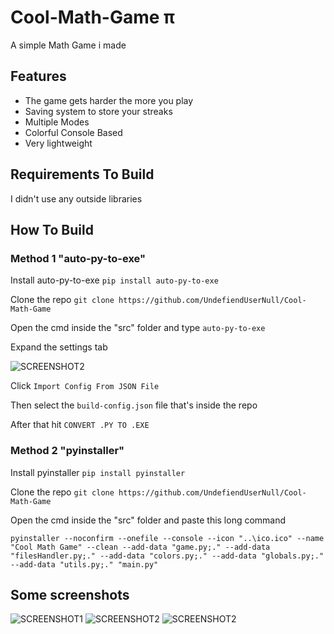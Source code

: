 # Cool-Math-Game π

A simple Math Game i made

## Features

- The game gets harder the more you play
- Saving system to store your streaks
- Multiple Modes
- Colorful Console Based
- Very lightweight

## Requirements To Build

I didn't use any outside libraries

## How To Build

### Method 1 "auto-py-to-exe"

Install auto-py-to-exe `pip install auto-py-to-exe`

Clone the repo `git clone https://github.com/UndefiendUserNull/Cool-Math-Game`

Open the cmd inside the "src" folder and type `auto-py-to-exe`

Expand the settings tab

![SCREENSHOT2](https://i.imgur.com/q81ORJO.png "s")

Click `Import Config From JSON File`

Then select the `build-config.json` file that's inside the repo

After that hit `CONVERT .PY TO .EXE`

### Method 2 "pyinstaller"

Install pyinstaller `pip install pyinstaller`

Clone the repo `git clone https://github.com/UndefiendUserNull/Cool-Math-Game`

Open the cmd inside the "src" folder and paste this long command

`pyinstaller --noconfirm --onefile --console --icon "..\ico.ico" --name "Cool Math Game" --clean --add-data "game.py;." --add-data "filesHandler.py;." --add-data "colors.py;." --add-data "globals.py;." --add-data "utils.py;." "main.py"`

## Some screenshots

![SCREENSHOT1](https://i.imgur.com/a7iSmvW.png?raw=true "Screenshot")
![SCREENSHOT2](https://i.imgur.com/ZQvIrIh.png?raw=true "Screenshot2")
![SCREENSHOT2](https://i.imgur.com/Agr8bJ3.png?raw=true "Screenshot3")
